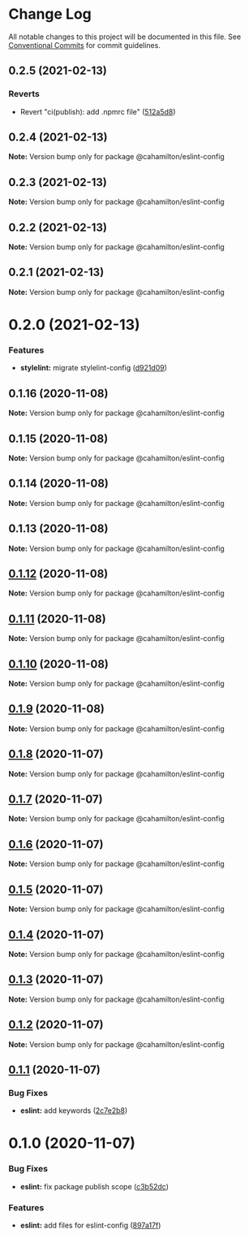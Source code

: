 # Change Log

All notable changes to this project will be documented in this file.
See [Conventional Commits](https://conventionalcommits.org) for commit guidelines.

## 0.2.5 (2021-02-13)


### Reverts

* Revert "ci(publish): add .npmrc file" ([512a5d8](https://github.com/cahamilton/furphy/commit/512a5d86d508ae7a36d6caa27b17b2a51c9bbf34))





## 0.2.4 (2021-02-13)

**Note:** Version bump only for package @cahamilton/eslint-config





## 0.2.3 (2021-02-13)

**Note:** Version bump only for package @cahamilton/eslint-config





## 0.2.2 (2021-02-13)

**Note:** Version bump only for package @cahamilton/eslint-config





## 0.2.1 (2021-02-13)

**Note:** Version bump only for package @cahamilton/eslint-config





# 0.2.0 (2021-02-13)


### Features

* **stylelint:** migrate stylelint-config ([d921d09](https://github.com/cahamilton/furphy/commit/d921d09282843f58075a3960ca83bc575f06433a))





## 0.1.16 (2020-11-08)

**Note:** Version bump only for package @cahamilton/eslint-config





## 0.1.15 (2020-11-08)

**Note:** Version bump only for package @cahamilton/eslint-config





## 0.1.14 (2020-11-08)

**Note:** Version bump only for package @cahamilton/eslint-config





## 0.1.13 (2020-11-08)

**Note:** Version bump only for package @cahamilton/eslint-config





## [0.1.12](https://github.com/cahamilton/furphy/compare/@cahamilton/eslint-config@0.1.11...@cahamilton/eslint-config@0.1.12) (2020-11-08)

**Note:** Version bump only for package @cahamilton/eslint-config





## [0.1.11](https://github.com/cahamilton/furphy/compare/@cahamilton/eslint-config@0.1.10...@cahamilton/eslint-config@0.1.11) (2020-11-08)

**Note:** Version bump only for package @cahamilton/eslint-config





## [0.1.10](https://github.com/cahamilton/furphy/compare/@cahamilton/eslint-config@0.1.9...@cahamilton/eslint-config@0.1.10) (2020-11-08)

**Note:** Version bump only for package @cahamilton/eslint-config





## [0.1.9](https://github.com/cahamilton/furphy/compare/@cahamilton/eslint-config@0.1.8...@cahamilton/eslint-config@0.1.9) (2020-11-08)

**Note:** Version bump only for package @cahamilton/eslint-config





## [0.1.8](https://github.com/cahamilton/furphy/compare/@cahamilton/eslint-config@0.1.7...@cahamilton/eslint-config@0.1.8) (2020-11-07)

**Note:** Version bump only for package @cahamilton/eslint-config





## [0.1.7](https://github.com/cahamilton/furphy/compare/@cahamilton/eslint-config@0.1.6...@cahamilton/eslint-config@0.1.7) (2020-11-07)

**Note:** Version bump only for package @cahamilton/eslint-config





## [0.1.6](https://github.com/cahamilton/furphy/compare/@cahamilton/eslint-config@0.1.5...@cahamilton/eslint-config@0.1.6) (2020-11-07)

**Note:** Version bump only for package @cahamilton/eslint-config





## [0.1.5](https://github.com/cahamilton/furphy/compare/@cahamilton/eslint-config@0.1.4...@cahamilton/eslint-config@0.1.5) (2020-11-07)

**Note:** Version bump only for package @cahamilton/eslint-config





## [0.1.4](https://github.com/cahamilton/furphy/compare/@cahamilton/eslint-config@0.1.3...@cahamilton/eslint-config@0.1.4) (2020-11-07)

**Note:** Version bump only for package @cahamilton/eslint-config





## [0.1.3](https://github.com/cahamilton/furphy/compare/@cahamilton/eslint-config@0.1.2...@cahamilton/eslint-config@0.1.3) (2020-11-07)

**Note:** Version bump only for package @cahamilton/eslint-config





## [0.1.2](https://github.com/cahamilton/furphy/compare/@cahamilton/eslint-config@0.1.1...@cahamilton/eslint-config@0.1.2) (2020-11-07)

**Note:** Version bump only for package @cahamilton/eslint-config





## [0.1.1](https://github.com/cahamilton/furphy/compare/@cahamilton/eslint-config@0.1.0...@cahamilton/eslint-config@0.1.1) (2020-11-07)


### Bug Fixes

* **eslint:** add keywords ([2c7e2b8](https://github.com/cahamilton/furphy/commit/2c7e2b86c42ff6deae07182b1bc168ae58d09cab))





# 0.1.0 (2020-11-07)


### Bug Fixes

* **eslint:** fix package publish scope ([c3b52dc](https://github.com/cahamilton/furphy/commit/c3b52dc9e666bfd86be86a2262506ab85cfde58a))


### Features

* **eslint:** add files for eslint-config ([897a17f](https://github.com/cahamilton/furphy/commit/897a17f02ffb7ce95e26570bb94fa02daf93eb70))
